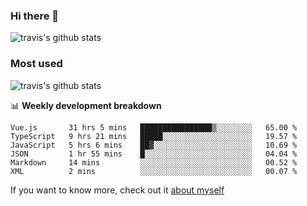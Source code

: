 ### Hi there 👋

<!--
**HondryTravis/HondryTravis** is a ✨ _special_ ✨ repository because its `README.md` (this file) appears on your GitHub profile.

Here are some ideas to get you started:

- 🔭 I’m currently working on ...
- 🌱 I’m currently learning ...
- 👯 I’m looking to collaborate on ...
- 🤔 I’m looking for help with ...
- 💬 Ask me about ...
- 📫 How to reach me: ...
- 😄 Pronouns: ...
- ⚡ Fun fact: ...
-->

![travis's github stats](https://github-readme-stats.vercel.app/api?username=HondryTravis&hide=stars)
### Most used
![travis's github stats](https://github-readme-stats.anuraghazra1.vercel.app/api/top-langs/?username=HondryTravis&layout=compact&hide_title=true)

📊 **Weekly development breakdown**

<!--START_SECTION:waka-->

```text
Vue.js       31 hrs 5 mins   ████████████████▒░░░░░░░░   65.00 %
TypeScript   9 hrs 21 mins   █████░░░░░░░░░░░░░░░░░░░░   19.57 %
JavaScript   5 hrs 6 mins    ██▓░░░░░░░░░░░░░░░░░░░░░░   10.69 %
JSON         1 hr 55 mins    █░░░░░░░░░░░░░░░░░░░░░░░░   04.04 %
Markdown     14 mins         ░░░░░░░░░░░░░░░░░░░░░░░░░   00.52 %
XML          2 mins          ░░░░░░░░░░░░░░░░░░░░░░░░░   00.07 %
```

<!--END_SECTION:waka-->

If you want to know more, check out it [about myself](https://hondrytravis.github.io/)

